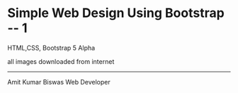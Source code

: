 # Simple Web Design Using Bootstrap -- 1

HTML,CSS, Bootstrap 5 Alpha

all images downloaded from internet

-----------------------------
Amit Kumar Biswas
Web Developer

